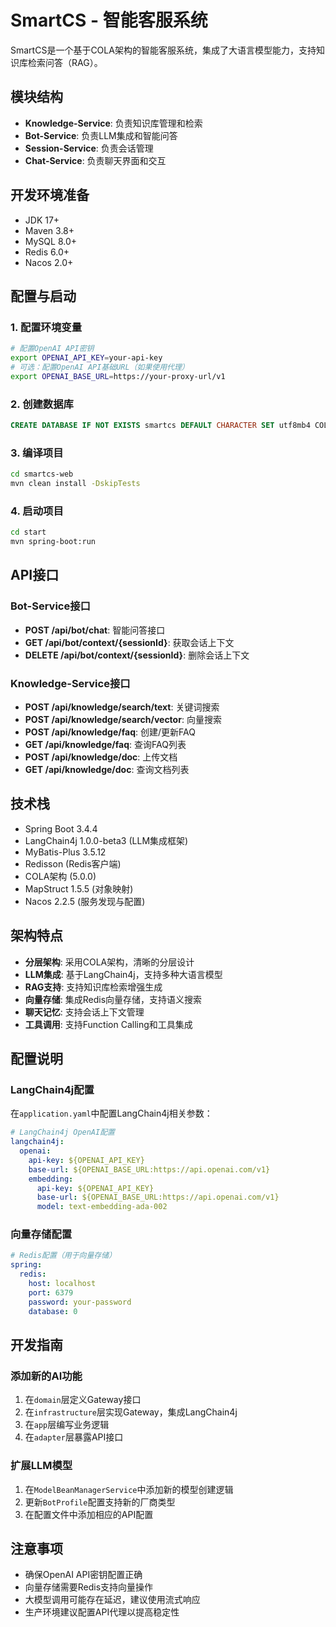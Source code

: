 # SmartCS - 智能客服系统

SmartCS是一个基于COLA架构的智能客服系统，集成了大语言模型能力，支持知识库检索问答（RAG）。

## 模块结构

- **Knowledge-Service**: 负责知识库管理和检索
- **Bot-Service**: 负责LLM集成和智能问答
- **Session-Service**: 负责会话管理
- **Chat-Service**: 负责聊天界面和交互

## 开发环境准备

- JDK 17+
- Maven 3.8+
- MySQL 8.0+
- Redis 6.0+
- Nacos 2.0+

## 配置与启动

### 1. 配置环境变量

```bash
# 配置OpenAI API密钥
export OPENAI_API_KEY=your-api-key
# 可选：配置OpenAI API基础URL（如果使用代理）
export OPENAI_BASE_URL=https://your-proxy-url/v1
```

### 2. 创建数据库

```sql
CREATE DATABASE IF NOT EXISTS smartcs DEFAULT CHARACTER SET utf8mb4 COLLATE utf8mb4_unicode_ci;
```

### 3. 编译项目

```bash
cd smartcs-web
mvn clean install -DskipTests
```

### 4. 启动项目

```bash
cd start
mvn spring-boot:run
```

## API接口

### Bot-Service接口

- **POST /api/bot/chat**: 智能问答接口
- **GET /api/bot/context/{sessionId}**: 获取会话上下文
- **DELETE /api/bot/context/{sessionId}**: 删除会话上下文

### Knowledge-Service接口

- **POST /api/knowledge/search/text**: 关键词搜索
- **POST /api/knowledge/search/vector**: 向量搜索
- **POST /api/knowledge/faq**: 创建/更新FAQ
- **GET /api/knowledge/faq**: 查询FAQ列表
- **POST /api/knowledge/doc**: 上传文档
- **GET /api/knowledge/doc**: 查询文档列表

## 技术栈

- Spring Boot 3.4.4
- LangChain4j 1.0.0-beta3 (LLM集成框架)
- MyBatis-Plus 3.5.12
- Redisson (Redis客户端)
- COLA架构 (5.0.0)
- MapStruct 1.5.5 (对象映射)
- Nacos 2.2.5 (服务发现与配置)

## 架构特点

- **分层架构**: 采用COLA架构，清晰的分层设计
- **LLM集成**: 基于LangChain4j，支持多种大语言模型
- **RAG支持**: 支持知识库检索增强生成
- **向量存储**: 集成Redis向量存储，支持语义搜索
- **聊天记忆**: 支持会话上下文管理
- **工具调用**: 支持Function Calling和工具集成

## 配置说明

### LangChain4j配置

在`application.yaml`中配置LangChain4j相关参数：

```yaml
# LangChain4j OpenAI配置
langchain4j:
  openai:
    api-key: ${OPENAI_API_KEY}
    base-url: ${OPENAI_BASE_URL:https://api.openai.com/v1}
    embedding:
      api-key: ${OPENAI_API_KEY}
      base-url: ${OPENAI_BASE_URL:https://api.openai.com/v1}
      model: text-embedding-ada-002
```

### 向量存储配置

```yaml
# Redis配置（用于向量存储）
spring:
  redis:
    host: localhost
    port: 6379
    password: your-password
    database: 0
```

## 开发指南

### 添加新的AI功能

1. 在`domain`层定义Gateway接口
2. 在`infrastructure`层实现Gateway，集成LangChain4j
3. 在`app`层编写业务逻辑
4. 在`adapter`层暴露API接口

### 扩展LLM模型

1. 在`ModelBeanManagerService`中添加新的模型创建逻辑
2. 更新`BotProfile`配置支持新的厂商类型
3. 在配置文件中添加相应的API配置

## 注意事项

- 确保OpenAI API密钥配置正确
- 向量存储需要Redis支持向量操作
- 大模型调用可能存在延迟，建议使用流式响应
- 生产环境建议配置API代理以提高稳定性